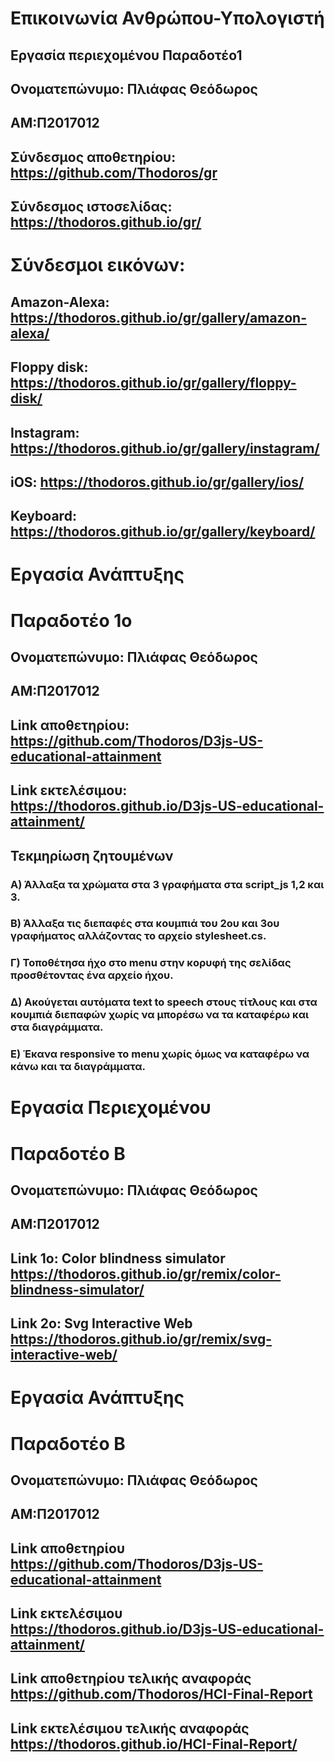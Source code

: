 # Επικοινωνία Ανθρώπου-Υπολογιστή
## Εργασία περιεχομένου Παραδοτέο1
## Ονοματεπώνυμο: Πλιάφας Θεόδωρος
## ΑΜ:Π2017012
## Σύνδεσμος αποθετηρίου: https://github.com/Thodoros/gr
## Σύνδεσμος ιστοσελίδας: https://thodoros.github.io/gr/

# Σύνδεσμοι εικόνων:
##  Amazon-Alexa: https://thodoros.github.io/gr/gallery/amazon-alexa/
##  Floppy disk: https://thodoros.github.io/gr/gallery/floppy-disk/
##  Instagram: https://thodoros.github.io/gr/gallery/instagram/
##  iOS: https://thodoros.github.io/gr/gallery/ios/
##  Keyboard: https://thodoros.github.io/gr/gallery/keyboard/







# Εργασία Ανάπτυξης
# Παραδοτέο 1ο

## Ονοματεπώνυμο: Πλιάφας Θεόδωρος
## ΑΜ:Π2017012



## Link αποθετηρίου:  https://github.com/Thodoros/D3js-US-educational-attainment

## Link εκτελέσιμου:  https://thodoros.github.io/D3js-US-educational-attainment/


## Τεκμηρίωση ζητουμένων 

### A) Άλλαξα τα χρώματα στα 3 γραφήματα στα script_js 1,2 και 3.

### Β) Άλλαξα τις διεπαφές στα κουμπιά του 2ου και 3ου γραφήματος αλλάζοντας το αρχείο stylesheet.cs.

### Γ) Τοποθέτησα ήχο στο menu στην κορυφή της σελίδας προσθέτοντας ένα αρχείο ήχου.

### Δ) Ακούγεται αυτόματα text to speech στους τίτλους και στα κουμπιά διεπαφών χωρίς να μπορέσω να τα καταφέρω και στα διαγράμματα.

### Ε) Έκανα responsive το menu χωρίς όμως να καταφέρω να κάνω και τα διαγράμματα.


# Εργασία Περιεχομένου
# Παραδοτέο Β

## Ονοματεπώνυμο: Πλιάφας Θεόδωρος
## ΑΜ:Π2017012

## Link 1ο: Color blindness simulator https://thodoros.github.io/gr/remix/color-blindness-simulator/

## Link 2ο: Svg Interactive Web https://thodoros.github.io/gr/remix/svg-interactive-web/



# Εργασία Ανάπτυξης 
# Παραδοτέο Β

## Ονοματεπώνυμο: Πλιάφας Θεόδωρος 
## ΑΜ:Π2017012

## Link αποθετηρίου https://github.com/Thodoros/D3js-US-educational-attainment
## Link εκτελέσιμου https://thodoros.github.io/D3js-US-educational-attainment/

## Link αποθετηρίου τελικής αναφοράς https://github.com/Thodoros/HCI-Final-Report
## Link εκτελέσιμου τελικής αναφοράς https://thodoros.github.io/HCI-Final-Report/





